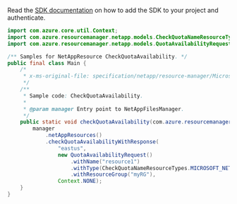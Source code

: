 Read the [SDK documentation](https://github.com/Azure/azure-sdk-for-java/blob/azure-resourcemanager-netapp_1.0.0-beta.8/sdk/netapp/azure-resourcemanager-netapp/README.md) on how to add the SDK to your project and authenticate.

```java
import com.azure.core.util.Context;
import com.azure.resourcemanager.netapp.models.CheckQuotaNameResourceTypes;
import com.azure.resourcemanager.netapp.models.QuotaAvailabilityRequest;

/** Samples for NetAppResource CheckQuotaAvailability. */
public final class Main {
    /*
     * x-ms-original-file: specification/netapp/resource-manager/Microsoft.NetApp/stable/2021-10-01/examples/CheckQuotaAvailability.json
     */
    /**
     * Sample code: CheckQuotaAvailability.
     *
     * @param manager Entry point to NetAppFilesManager.
     */
    public static void checkQuotaAvailability(com.azure.resourcemanager.netapp.NetAppFilesManager manager) {
        manager
            .netAppResources()
            .checkQuotaAvailabilityWithResponse(
                "eastus",
                new QuotaAvailabilityRequest()
                    .withName("resource1")
                    .withType(CheckQuotaNameResourceTypes.MICROSOFT_NET_APP_NET_APP_ACCOUNTS)
                    .withResourceGroup("myRG"),
                Context.NONE);
    }
}
```
